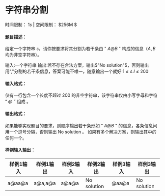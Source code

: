 # 字符串分割

时间限制： $1s$   |   空间限制： $256M $



#### 题目描述：

给定一个字符串 $s$，请你按要求将其分割为若干条由 " $A@B$ " 构成的信息（$A,B$ 均为非空字符串）。

输入:一个字符串
输出:若不存在合法方案，输出$"No solution"$，否则输出用","分割的若干条信息，答案可能不唯一，随意输出一个就好 $1\le s.l\le200$



#### 输入格式：

仅有一行包含一个长度不超过  $200$  的非空字符串，该字符串仅由小写字母和字符  “ @ ”  组成 。



#### 输出格式：

如果能够实现题目的要求，则顺序输出若干条形如 " $A@B$ " 的信息，各条信息间用一个逗号分隔，否则输出  No solution 。 如果有多个解决方案，则输出其中的任何一个。



#### 样例输入输出：

| 样例1输入 | 样例1输出 | 样例2输入 | 样例2输出   | 样例3输入 | 样例3输出   |
| --------- | --------- | --------- | ----------- | --------- | ----------- |
| a@aa@a    | a@a,a@a   | a@a@a     | No solution | @aa@a     | No solution |
